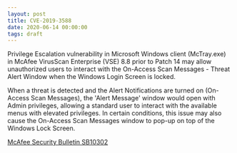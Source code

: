 ```yaml
---
layout: post
title: CVE-2019-3588
date: 2020-06-14 00:00:00
tags: draft
---
```


Privilege Escalation vulnerability in Microsoft Windows client (McTray.exe) in McAfee VirusScan Enterprise (VSE) 8.8 prior to Patch 14 may allow unauthorized users to interact with the On-Access Scan Messages - Threat Alert Window when the Windows Login Screen is locked.

When a threat is detected and the Alert Notifications are turned on (On-Access Scan Messages), the 'Alert Message' window would open with Admin privileges, allowing a standard user to interact with the available menus with elevated privileges. In certain conditions, this issue may also cause the On-Access Scan Messages window to pop-up on top of the Windows Lock Screen.

[McAfee Security Bulletin SB10302](https://kc.mcafee.com/corporate/index?page=content&id=SB10302)